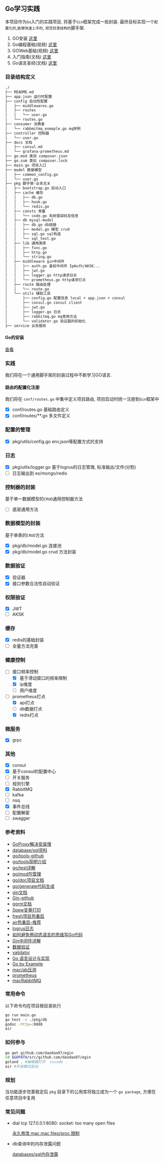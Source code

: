 ## Go学习实践

本项目作为`Go`入门的实践项目, 将基于`Gin`框架完成一些封装. 最终目标实现一个`配置化的`,`能够快速上手的`, `规范目录结构的`脚手架.

1. GO安装 [这里](https://www.jianshu.com/p/ad57228c6e6a)
2. Go编程基础(视频) [这里](https://study.163.com/course/courseMain.htm?courseId=306002)
3. GOWeb基础(视频) [这里](https://study.163.com/course/courseMain.htm?courseId=328001)
4. 入门指南(文档) [这里](https://github.com/unknwon/the-way-to-go_ZH_CN)
5. Go语言圣经(文档) [这里](https://github.com/golang-china/gopl-zh)

### 目录结构定义

```bash
./
├── README.md
├── app.json 运行时配置
├── config 启动性配置
│   ├── middlewares.go
│   ├── routes
│   │   └── user.go
│   └── routes.go
├── consumer 消费者
│   └── rabbmitmq_exmaple.go mq样例
├── controller 控制器
│   └── user.go
├── docs 文档
│   ├── consul.md
│   └── grafana-prometheus.md
├── go.mod 类目 composer.json
├── go.sum 类似 composer.lock
├── main.go 项目入口
├── model 数据模型
│   ├── common_config.go
│   └── user.go
├── pkg 脚手架-业务无关
│   ├── bootstrap.go 启动入口
│   ├── cache 缓存
│   │   ├── db.go
│   │   ├── hook.go
│   │   └── redis.go
│   ├── consts 常量
│   │   └── code.go 系统错误码及信息
│   ├── db mysql-model
│   │   ├── db.go db链接
│   │   ├── model.go 模型 crud
│   │   ├── sql.go sql构造
│   │   └── sql_test.go
│   ├── lib 通用类库
│   │   ├── func.go
│   │   ├── http.go
│   │   └── string.go
│   ├── middleware gin中间件
│   │   ├── auth.go 鉴权中间件 IpAuth/AKSK...
│   │   ├── jwt.go
│   │   ├── logger.go http请求日志
│   │   └── prometheus.go http请求打点
│   ├── route 路由处理
│   │   └── route.go
│   └── utils 辅助工具
│       ├── config.go 配置信息 local + app.json + consul
│       ├── consul.go consul client
│       ├── jwt.go
│       ├── logger.go 日志
│       ├── rabbitmq.go mq常用方法
│       └── validator.go 验证器的初始化
├── service 业务服务
```

#### Go的安装 

[查看](https://www.jianshu.com/p/ad57228c6e6a)

### 实践

我们将在一个通用脚手架的封装过程中不断学习GO语言.

#### 路由的配置化注册

我们将在 `conf/routes.go` 中集中定义项目路由, 项目启动时统一注册到`Gin`框架中

- [x] conf/routes.go 基础路由定义
- [x] conf/routes/**.go 多文件定义

### 配置的管理

- [x] pkg/utils/config.go env,json等配置方式的支持

### 日志

- [x] pkg/utils/logger.go 基于logrus的日志管理, 标准输出/文件(分割)
- [ ] 日志输出到 es/mongo/redis 

### 控制器的封装

基于单一数据模型的`CRUD`通用控制器方法

- [ ] 底层通用方法

### 数据模型的封装

基于单表的`CRUD`方法

- [x] pkg/db/model.go 连接池 
- [x] pkg/db/model.go crud 方法封装 

### 数据验证

- [x] 验证器
- [x] 接口参数合法性自动验证

### 权限验证

- [x] JWT
- [ ] AKSK

### 缓存

- [x] redis的基础封装
- [ ] 全量方法完善

### 健康控制

- [ ] 接口频率控制
    - [x] 基于滑动窗口的频率限制
    - [x] ip维度
    - [ ] 用户维度
- [ ] prometheus打点
    - [x] api打点
    - [ ] db数据打点
    - [x] redis打点

### 微服务

- [x] grpc

### 其他

- [x] consul
- [x] 基于consul的配置中心
- [ ] 开关服务
- [ ] 规则引擎
- [x] RabbitMQ
- [ ] kafka
- [ ] nsq
- [x] 事件总线
- [ ] 配置解密
- [ ] swagger

### 参考资料
- [GoProxy解决安装慢](https://goproxy.cn/)
- [database/sql资料](https://segmentfault.com/a/1190000003036452)
- [go/tools-github](https://github.com/golang/tools)
- [go/tools简明介绍](https://studygolang.com/articles/11837)
- [go/test详解](http://c.biancheng.net/view/124.html)
- [go/mod包管理](https://juejin.im/post/6844903798658301960)
- [go/doc项目文档](https://wiki.jikexueyuan.com/project/go-command-tutorial/0.5.html)
- [go/generate代码生成](https://juejin.im/post/6844903923166216200)
- [gin文档](https://learnku.com/docs/gin-gonic/2019)
- [Gin-github](https://github.com/gin-gonic/gin)
- [gorm文档](http://gorm.io/zh_CN/docs/index.html)
- [Spew变量打印](https://github.com/davecgh/go-spew)
- [fresh项目热重启](https://github.com/gravityblast/fresh)
- [air热重启-推荐](https://github.com/cosmtrek/air)
- [logrus日志](https://juejin.im/post/6844904061393698823)
- [如何避免用动态语言的思维写Go代码](https://juejin.im/post/6861048173989724173)
- [Gin中间件详解](https://juejin.im/post/6844903833164857358)
- [数据验证](https://segmentfault.com/a/1190000022541905)
- [validator](https://frankhitman.github.io/zh-CN/gin-validator/)
- [Go 语言设计与实现](https://draveness.me/golang/docs/part1-prerequisite/ch02-compile/golang-compile-intro/)
- [Go by Example](https://gobyexample.com/)
- [mac/ab压测](https://xushanxiang.com/2019/10/mac-web-ab.html)
- [prometheus](https://yunlzheng.gitbook.io/prometheus-book/)
- [macRabbitMQ](https://www.jianshu.com/p/60c358235705)

### 常用命令

以下命令均在项目根目录执行

```bash
go run main.go
go test -v ./pkg/db
godoc -http=:8888
air
```

### 如何参与

```bash
go get github.com/daodao97/egin
cd $GOPATH/src/github.com/daodao97/egin
goland . #编辑器打开  vscode .
air #开发模式启动
```

### 规划

当功能逐步完善稳定后 `pkg` 目录下的公用库将独立成为一个 `go package`, 方便在任意项目中复用

### 常见问题

-  dial tcp 127.0.0.1:8080: socket: too many open files

    [永久修改 mac mac files/proc 限制](https://javasgl.github.io/mac-max-limit/)
 
 - db查询中的内存泄露问题
 
   [databases/sql内存泄露](https://gocn.vip/topics/9963)





